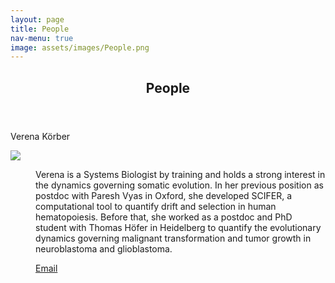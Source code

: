 ```yaml
---
layout: page
title: People
nav-menu: true
image: assets/images/People.png
---
```


<!-- Main -->
<div id="main" class="major">

<!-- One -->
<section id="one">
	<div class="inner">
		<header class="major">
			<h1>People</h1>
		</header>

<!-- Content -->

<dl>
	<dt>Verena Körber</dt>
	<p><span class="image left"><img src="{% link assets/images/Photo_VK.png %}"></span></p>
	<dd>
		<p>Verena is a Systems Biologist by training and holds a strong interest in the dynamics governing somatic evolution. In her previous position as postdoc with Paresh Vyas in Oxford, she developed SCIFER, a computational tool to quantify drift and selection in human hematopoiesis. Before that, she worked as a postdoc and PhD student with Thomas Höfer in Heidelberg to quantify the evolutionary dynamics governing malignant transformation and tumor growth in neuroblastoma and glioblastoma.</p>
		<a href= "mailto:verena.korber@ndcls.ox.ac.uk">Email</a>
	</dd>
</dl>

</div>

</section>

</div>
